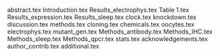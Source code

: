 abstract.tex
Introduction.tex
Results_electrophys.tex
Table 1.tex
Results_expression.tex
Results_sleep.tex
clock.tex
knockdown.tex
discussion.tex
methods.tex
cloning.tex
chemicals.tex
oocytes.tex
electrophys.tex
mutant_gen.tex
Methods_antibody.tex
Methods_IHC.tex
Methods_sleep.tex
Methods_qpcr.tex
stats.tex
acknowledgements.tex
author_contrib.tex
additional.tex